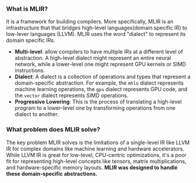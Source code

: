 ### What is MLIR?

It is a framework for building compilers. More specifically, MLIR is an infrastructure that that bridges high-level languages(domain specific IR) to low-lever languages (LLVM). MLIR uses the word "dialect" to represent its domain specific IRs.

- **Multi-level**: allow compilers to have multiple IRs at a different level of abstraction. A high-level dialect might represent an entire neural network, while a lower-level one might represent GPU kernels or SIMD instructions.
- **Dialect**:  A dialect is a collection of operations and types that represent a domain-specific abstraction. For example, the `mhlo` dialect represents machine learning operations, the `gpu` dialect represents GPU code, and the `vector` dialect represents SIMD operations.
- **Progressive Lowering**: This is the process of translating a high-level program to a lower-level one by transforming operations from one dialect to another.

### What problem does MLIR solve?

The key problem MLIR solves is the limitations of a single-level IR like LLVM IR for complex domains like machine learning and hardware accelerators. While LLVM IR is great for low-level, CPU-centric optimizations, it's a poor fit for representing high-level concepts like tensors, matrix multiplications, and hardware-specific memory layouts. **MLIR was designed to handle these domain-specific abstractions.**
